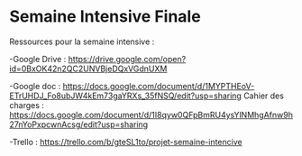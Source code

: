 # Semaine Intensive Finale


Ressources pour la semaine intensive :

 -Google Drive : https://drive.google.com/open?id=0BxOK42n2QC2UNVBjeDQxVGdnUXM

 -Google doc : https://docs.google.com/document/d/1MYPTHEoV-ETrUHDJ_Fo8ubJW4kEm73gaYRXs_35fNSQ/edit?usp=sharing
  Cahier des charges : https://docs.google.com/document/d/1I8qyw0QFpBmRU4ysYlNMhgAfnw9h27nYoPxpcwnAcsg/edit?usp=sharing

 -Trello : https://trello.com/b/gteSL1to/projet-semaine-intencive

